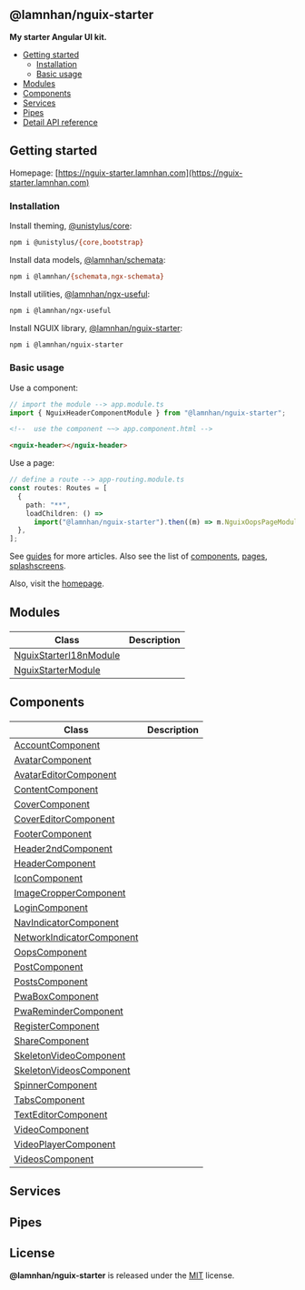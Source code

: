 <section id="head" data-note="AUTO-GENERATED CONTENT, DO NOT EDIT DIRECTLY!">

# @lamnhan/nguix-starter

**My starter Angular UI kit.**

</section>

<section id="tocx" data-note="AUTO-GENERATED CONTENT, DO NOT EDIT DIRECTLY!">

- [Getting started](#getting-started)
  - [Installation](#installation)
  - [Basic usage](#basic-usage)
- [Modules](#modules)
- [Components](#components)
- [Services](#services)
- [Pipes](#pipes)
- [Detail API reference](https://nguix-starter.lamnhan.com/content/reference)


</section>

<section id="main">

## Getting started

Homepage: [https://nguix-starter.lamnhan.com](https://nguix-starter.lamnhan.com)

### Installation

Install theming, [@unistylus/core](https://unistylus.lamnhan.com):

```sh
npm i @unistylus/{core,bootstrap}
```

Install data models, [@lamnhan/schemata](https://schemata.lamnhan.com):

```sh
npm i @lamnhan/{schemata,ngx-schemata}
```

Install utilities, [@lamnhan/ngx-useful](https://ngx-useful.lamnhan.com):

```sh
npm i @lamnhan/ngx-useful
```

Install NGUIX library, [@lamnhan/nguix-starter](https://nguix-starter.lamnhan.com):

```sh
npm i @lamnhan/nguix-starter
```

### Basic usage

Use a component:

```ts
// import the module --> app.module.ts
import { NguixHeaderComponentModule } from "@lamnhan/nguix-starter";
```

```html
<!--  use the component ~~> app.component.html -->

<nguix-header></nguix-header>
```

Use a page:

```ts
// define a route --> app-routing.module.ts
const routes: Routes = [
  {
    path: "**",
    loadChildren: () =>
      import("@lamnhan/nguix-starter").then((m) => m.NguixOopsPageModule),
  },
];
```

See [guides](https://nguix-starter.lamnhan.com/guides) for more articles. Also see the list of [components](https://nguix-starter.lamnhan.com/components), [pages](https://nguix-starter.lamnhan.com/pages), [splashscreens](https://nguix-starter.lamnhan.com/splashscreens).

Also, visit the [homepage](https://nguix-starter.lamnhan.com).

</section>

<section id="modules" data-note="AUTO-GENERATED CONTENT, DO NOT EDIT DIRECTLY!">

<h2><a name="modules"><p>Modules</p>
</a></h2>

| Class                                                                                                             | Description |
| ----------------------------------------------------------------------------------------------------------------- | ----------- |
| [NguixStarterI18nModule](https://nguix-starter.lamnhan.com/content/reference/classes/nguixstarteri18nmodule.html) |             |
| [NguixStarterModule](https://nguix-starter.lamnhan.com/content/reference/classes/nguixstartermodule.html)         |             |

</section>

<section id="components" data-note="AUTO-GENERATED CONTENT, DO NOT EDIT DIRECTLY!">

<h2><a name="components"><p>Components</p>
</a></h2>

| Class                                                                                                                   | Description |
| ----------------------------------------------------------------------------------------------------------------------- | ----------- |
| [AccountComponent](https://nguix-starter.lamnhan.com/content/reference/classes/accountcomponent.html)                   |             |
| [AvatarComponent](https://nguix-starter.lamnhan.com/content/reference/classes/avatarcomponent.html)                     |             |
| [AvatarEditorComponent](https://nguix-starter.lamnhan.com/content/reference/classes/avatareditorcomponent.html)         |             |
| [ContentComponent](https://nguix-starter.lamnhan.com/content/reference/classes/contentcomponent.html)                   |             |
| [CoverComponent](https://nguix-starter.lamnhan.com/content/reference/classes/covercomponent.html)                       |             |
| [CoverEditorComponent](https://nguix-starter.lamnhan.com/content/reference/classes/covereditorcomponent.html)           |             |
| [FooterComponent](https://nguix-starter.lamnhan.com/content/reference/classes/footercomponent.html)                     |             |
| [Header2ndComponent](https://nguix-starter.lamnhan.com/content/reference/classes/header2ndcomponent.html)               |             |
| [HeaderComponent](https://nguix-starter.lamnhan.com/content/reference/classes/headercomponent.html)                     |             |
| [IconComponent](https://nguix-starter.lamnhan.com/content/reference/classes/iconcomponent.html)                         |             |
| [ImageCropperComponent](https://nguix-starter.lamnhan.com/content/reference/classes/imagecroppercomponent.html)         |             |
| [LoginComponent](https://nguix-starter.lamnhan.com/content/reference/classes/logincomponent.html)                       |             |
| [NavIndicatorComponent](https://nguix-starter.lamnhan.com/content/reference/classes/navindicatorcomponent.html)         |             |
| [NetworkIndicatorComponent](https://nguix-starter.lamnhan.com/content/reference/classes/networkindicatorcomponent.html) |             |
| [OopsComponent](https://nguix-starter.lamnhan.com/content/reference/classes/oopscomponent.html)                         |             |
| [PostComponent](https://nguix-starter.lamnhan.com/content/reference/classes/postcomponent.html)                         |             |
| [PostsComponent](https://nguix-starter.lamnhan.com/content/reference/classes/postscomponent.html)                       |             |
| [PwaBoxComponent](https://nguix-starter.lamnhan.com/content/reference/classes/pwaboxcomponent.html)                     |             |
| [PwaReminderComponent](https://nguix-starter.lamnhan.com/content/reference/classes/pwaremindercomponent.html)           |             |
| [RegisterComponent](https://nguix-starter.lamnhan.com/content/reference/classes/registercomponent.html)                 |             |
| [ShareComponent](https://nguix-starter.lamnhan.com/content/reference/classes/sharecomponent.html)                       |             |
| [SkeletonVideoComponent](https://nguix-starter.lamnhan.com/content/reference/classes/skeletonvideocomponent.html)       |             |
| [SkeletonVideosComponent](https://nguix-starter.lamnhan.com/content/reference/classes/skeletonvideoscomponent.html)     |             |
| [SpinnerComponent](https://nguix-starter.lamnhan.com/content/reference/classes/spinnercomponent.html)                   |             |
| [TabsComponent](https://nguix-starter.lamnhan.com/content/reference/classes/tabscomponent.html)                         |             |
| [TextEditorComponent](https://nguix-starter.lamnhan.com/content/reference/classes/texteditorcomponent.html)             |             |
| [VideoComponent](https://nguix-starter.lamnhan.com/content/reference/classes/videocomponent.html)                       |             |
| [VideoPlayerComponent](https://nguix-starter.lamnhan.com/content/reference/classes/videoplayercomponent.html)           |             |
| [VideosComponent](https://nguix-starter.lamnhan.com/content/reference/classes/videoscomponent.html)                     |             |

</section>

<section id="services" data-note="AUTO-GENERATED CONTENT, DO NOT EDIT DIRECTLY!">

<h2><a name="services"><p>Services</p>
</a></h2>

</section>

<section id="pipes" data-note="AUTO-GENERATED CONTENT, DO NOT EDIT DIRECTLY!">

<h2><a name="pipes"><p>Pipes</p>
</a></h2>

</section>

<section id="license" data-note="AUTO-GENERATED CONTENT, DO NOT EDIT DIRECTLY!">

## License

**@lamnhan/nguix-starter** is released under the [MIT](https://github.com/lamnhan/nguix-starter/blob/master/LICENSE) license.

</section>
